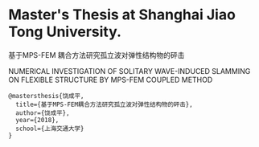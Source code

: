 # Master's Thesis at Shanghai Jiao Tong University. 

基于MPS-FEM 耦合方法研究孤立波对弹性结构物的砰击

NUMERICAL INVESTIGATION OF SOLITARY WAVE-INDUCED SLAMMING ON FLEXIBLE STRUCTURE BY MPS-FEM COUPLED METHOD

```
@mastersthesis{饶成平,
  title={基于MPS-FEM耦合方法研究孤立波对弹性结构物的砰击},
  author={饶成平},
  year={2018},
  school={上海交通大学}
}
```
